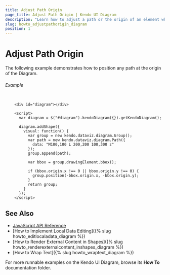 ```yaml
---
title: Adjust Path Origin
page_title: Adjust Path Origin | Kendo UI Diagram
description: "Learn how to adjust a path or the origin of an element when using a custom visual in the Kendo UI Diagram."
slug: howto_adjustpathorigin_diagram
position: 1
---
```


# Adjust Path Origin

The following example demonstrates how to position any path at the origin of the Diagram.

###### Example

```dojo

    <div id="diagram"></div>

    <script>
      var diagram = $("#diagram").kendoDiagram({}).getKendoDiagram();

      diagram.addShape({
        visual: function() {
          var group = new kendo.dataviz.diagram.Group();
          var path = new kendo.dataviz.diagram.Path({
            data: "M100,100 L 200,200 100,300 z"
          });
          group.append(path);

          var bbox = group.drawingElement.bbox();

          if (bbox.origin.x !== 0 || bbox.origin.y !== 0) {
            group.position(-bbox.origin.x, -bbox.origin.y);
          }
          return group;
        }
      });
    </script>

```

## See Also

* [JavaScript API Reference](/api/javascript/dataviz/ui/diagram)
* [How to Implement Local Data Editing]({% slug howto_editlocaladata_diagram %})
* [How to Render External Content in Shapes]({% slug howto_renderexternalcontent_inshapes_diagram %})
* [How to Wrap Text]({% slug howto_wraptext_diagram %})

For more runnable examples on the Kendo UI Diagram, browse its **How To** documentation folder.
